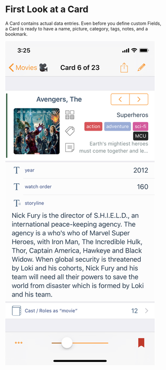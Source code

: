 # First Look at a Card

A Card contains actual data entries. Even before you define custom Fields, a Card is ready to have a name, picture, category, tags, notes, and a bookmark.

![A typical Card screen.](../.gitbook/assets/simulator-screen-shot-iphone-x-2019-02-18-at-22.31.16.png)

